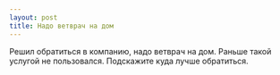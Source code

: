 ```yaml
---
layout: post 
title: Надо ветврач на дом 
--- 
```

Решил обратиться в компанию, надо ветврач на дом. Раньше такой услугой не пользовался. Подскажите куда лучше обратиться.